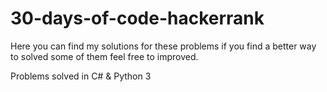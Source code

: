 # 30-days-of-code-hackerrank
 Here you can find my solutions for these problems if you find a better way to solved some of them feel free to improved. 
 
Problems solved in C# & Python 3

